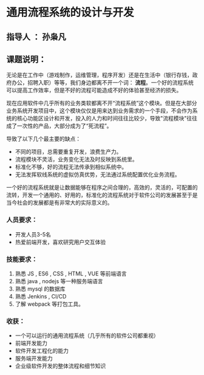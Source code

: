 # 通用流程系统的设计与开发

##  指导人 ： 孙枭凡

##  课题说明： 
    
无论是在工作中（游戏制作，运维管理，程序开发）还是在生活中（银行存钱，政府办公，招聘入职）等等，我们身边都离不开一个词：<b> 流程</b>。一个好的流程系统可以提高工作效率，但是不好的流程可能造成不好的体验甚至经济的损失。

现在应用软件中几乎所有的业务类软都离不开“流程系统”这个模块。但是在大部分业务系统开发项目中，这个模块仅仅是用来达到业务需求的一个手段，不会作为系统的核心功能区设计和开发，投入的人力和时间往往比较少，导致"流程模块"往往成了一次性的产品，大部分成为了“死流程”。

导致了以下几个最主要的缺点：
- 不同的项目，总需要重复开发，浪费生产力。
- 流程模块不灵活，业务变化无法及时反映到系统里。
- 标准化不够，好的流程无法传承到相似系统中。
- 无法发挥软线系统的虚拟仿真优势，无法通过系统配置优化业务流程。

一个好的流程系统就是让数据能够在程序之间合理的，高效的，灵活的，可配置的流转，开发一个通用的、好用的，标准化的流程系统对于软件公司的发展甚至于是当今社会的发展都是有非常大的实际意义的。


### 人员要求：
    
- 开发人员3-5名
- 热爱前端开发，喜欢研究用户交互体验

### 技能要求：

1. 熟悉 JS , ES6 , CSS , HTML , VUE 等前端语言
2. 熟悉 java , nodejs 等一种服务端语言
3. 熟悉 mysql 的数据库
4. 熟悉 Jenkins , CI/CD 
5. 了解 webpack 等打包工具。


###  收获：

- 一个可以运行的通用流程系统（几乎所有的软件公司都重视）
- 前端开发能力
- 软件开发工程化的能力
- 服务端开发能力
- 企业级软件开发的整体流程和细节知识

